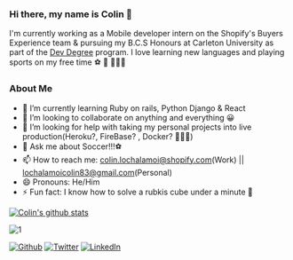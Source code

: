 ### Hi there, my name is Colin 👋

<!-- --- About Me --- -->
I'm currently working as a Mobile developer intern on the Shopify's Buyers Experience team & pursuing my B.C.S Honours at Carleton University as part of the [Dev Degree](https://devdegree.ca/) program. I love learning new languages and playing sports on my free time ⚽️ 🏀 🏃🏾‍♂️
### About Me ###

<!-- - 🔭 I’m currently working on VideoBin (Shopify internal app)-->
- 🌱 I’m currently learning Ruby on rails, Python Django & React 
- 👯 I’m looking to collaborate on anything and everything 😀
- 🤔 I’m looking for help with taking my personal projects into live production(Heroku?, FireBase? , Docker? 🤷🏾‍♂️)
- 💬 Ask me about Soccer!!!⚽️
- 📫 How to reach me: colin.lochalamoi@shopify.com(Work) || lochalamoicolin83@gmail.com(Personal)
- 😄 Pronouns: He/Him
- ⚡ Fun fact: I know how to solve a rubkis cube under a minute 🧩

[![Colin's github stats](https://github-readme-stats.vercel.app/api?username=Colinlochalamoi&theme=white-green)](https://github.com/anuraghazra/github-readme-stats)

![1](https://github-readme-stats.vercel.app/api/top-langs/?username=Colinlochalamoi&theme=white-green)
<!-- --- Social Icons --- -->
[![Github](https://img.shields.io/badge/Github-lightgrey?style=flat&logo=Github&logoColor=white&link=https://github.com/Colinlochalamoi)](https://github.com/Colinlochalamoi)
[![Twitter](https://img.shields.io/twitter/url?style=social&url=https%3A%2F%2Ftwitter.com%2FColin03912270)](https://twitter.com/Colin03912270/) 
[![LinkedIn](https://img.shields.io/badge/LinkedIn-blue?style=flat&logo=Linkedin&logoColor=white&link=https://www.linkedin.com/in/colin-lochalamoi/)](https://www.linkedin.com/in/colin-lochalamoi-86a473198/) 
